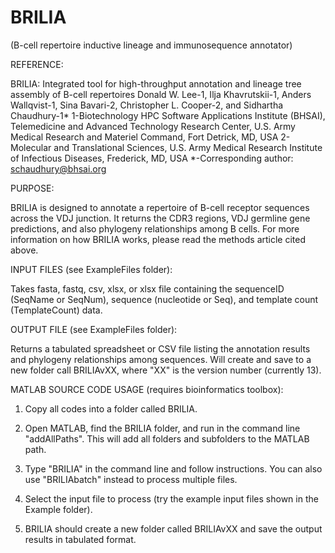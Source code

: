 # BRILIA
(B-cell repertoire inductive lineage and immunosequence annotator)

REFERENCE:

BRILIA: Integrated tool for high-throughput annotation and lineage tree assembly of B-cell repertoires
Donald W. Lee-1, Ilja Khavrutskii-1, Anders Wallqvist-1, Sina Bavari-2, Christopher L. Cooper-2, and Sidhartha Chaudhury-1*
1-Biotechnology HPC Software Applications Institute (BHSAI), Telemedicine and Advanced Technology Research Center, U.S. Army Medical  Research and Materiel Command, Fort Detrick, MD, USA
2-Molecular and Translational Sciences, U.S. Army Medical Research Institute of Infectious Diseases, Frederick, MD, USA
*-Corresponding author: schaudhury@bhsai.org

PURPOSE:

BRILIA is designed to annotate a repertoire of B-cell receptor sequences across the VDJ junction. It returns the CDR3 regions, VDJ germline gene predictions, and also phylogeny relationships among B cells. For more information on how BRILIA works, please read the methods article cited above.
  
INPUT FILES (see ExampleFiles folder): 

Takes fasta, fastq, csv, xlsx, or xlsx file containing the sequenceID (SeqName or SeqNum), sequence (nucleotide or Seq), and template count (TemplateCount) data. 

OUTPUT FILE (see ExampleFiles folder): 

Returns a tabulated spreadsheet or CSV file listing the annotation results and phylogeny relationships among sequences. Will create and save to a new folder call BRILIAvXX, where "XX" is the version number (currently 13).

MATLAB SOURCE CODE USAGE (requires bioinformatics toolbox):

1) Copy all codes into a folder called BRILIA.

2) Open MATLAB, find the BRILIA folder, and run in the command line "addAllPaths". This will add all folders and subfolders to the MATLAB path. 

3) Type "BRILIA" in the command line and follow instructions. You can also use "BRILIAbatch" instead to process multiple files.

4) Select the input file to process (try the example input files shown in the Example folder). 

5) BRILIA should create a new folder called BRILIAvXX and save the output results in tabulated format.



